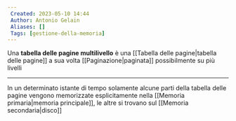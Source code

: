 ```yaml
---
 Created: 2023-05-10 14:44
 Author: Antonio Gelain
 Aliases: []
 Tags: [gestione-della-memoria]
---
```


Una **tabella delle pagine multilivello** è una [[Tabella delle pagine|tabella delle pagine]] a sua volta [[Paginazione|paginata]] possibilmente su più livelli

---

In un determinato istante di tempo solamente alcune parti della tabella delle pagine vengono memorizzate esplicitamente nella [[Memoria primaria|memoria principale]], le altre si trovano sul [[Memoria secondaria|disco]]